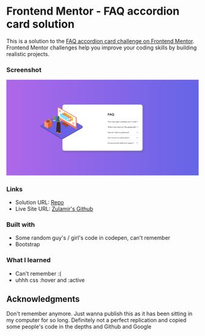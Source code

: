 # Frontend Mentor - FAQ accordion card solution

This is a solution to the [FAQ accordion card challenge on Frontend Mentor](https://www.frontendmentor.io/challenges/faq-accordion-card-XlyjD0Oam). Frontend Mentor challenges help you improve your coding skills by building realistic projects. 
### Screenshot

![Screenshot](images/screenshot.png?raw=true "Screenshot")

### Links

- Solution URL: [Repo](https://github.com/zulamirsofian/faq-accordion-card)
- Live Site URL: [Zulamir's Github](https://zulamirsofian.github.io/frontendmentor/faq-accordion-card)

### Built with

- Some random guy's / girl's code in codepen, can't remember
- Bootstrap
 
### What I learned

- Can't remember :(
- uhhh css :hover and :active


## Acknowledgments

Don't remember anymore. Just wanna publish this as it has been sitting in my computer for so long. Definitely not a perfect replication and copied some people's code in the depths and Github and Google